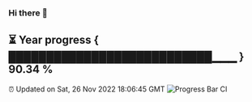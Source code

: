 ### Hi there 👋
⏳ Year progress { ███████████████████████████▁▁▁ } 90.34 %
---
⏰ Updated on Sat, 26 Nov 2022 18:06:45 GMT
![Progress Bar CI](https://github.com/Moyi321/Moyi321/workflows/Progress%20Bar%20CI/badge.svg)
